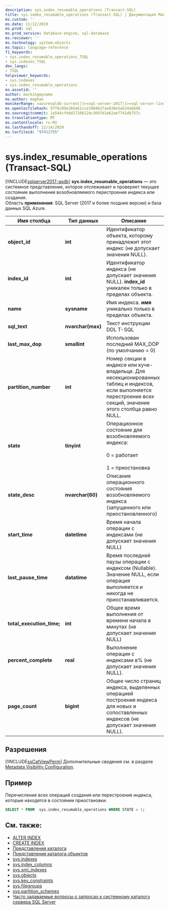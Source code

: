 ```yaml
---
description: sys.index_resumable_operations (Transact-SQL)
title: sys.index_resumable_operations (Transact-SQL) | Документация Майкрософт
ms.custom: ''
ms.date: 11/12/2019
ms.prod: sql
ms.prod_service: database-engine, sql-database
ms.reviewer: ''
ms.technology: system-objects
ms.topic: language-reference
f1_keywords:
- sys.index_resumable_operations_TSQL
- sys.indexes_TSQL
dev_langs:
- TSQL
helpviewer_keywords:
- sys.indexes
- sys.index_resumable_operations
ms.assetid: ''
author: markingmyname
ms.author: maghan
monikerRange: =azuresqldb-current||>=sql-server-2017||>=sql-server-linux-2017||=azuresqldb-mi-current
ms.openlocfilehash: 97f0c09e20da61cce1904b17ae830e5ab24abb98
ms.sourcegitcommit: 1a544cf4dd2720b124c3697d1e62ae7741db757c
ms.translationtype: MT
ms.contentlocale: ru-RU
ms.lasthandoff: 12/14/2020
ms.locfileid: "97412755"
---
```

# <a name="sysindex_resumable_operations-transact-sql"></a>sys.index_resumable_operations (Transact-SQL)

[!INCLUDE[sqlserver2017-asdb](../../includes/applies-to-version/sqlserver2017-asdb.md)]
**sys.index_resumable_operations** — это системное представление, которое отслеживает и проверяет текущее состояние выполнения возобновляемого перестроения индекса или создания.  
Область **применения**: SQL Server (2017 и более поздние версии) и база данных SQL Azure.
  
|Имя столбца|Тип данных|Описание|  
|-----------------|---------------|-----------------|  
|**object_id**|**int**|Идентификатор объекта, которому принадлежит этот индекс (не допускает значения NULL).|  
|**index_id**|**int**|Идентификатор индекса (не допускает значения NULL). **index_id** уникален только в пределах объекта.|
|**name**|**sysname**|Имя индекса. **имя** уникально только в пределах объекта.|  
|**sql_text**|**nvarchar(max)**|Текст инструкции DDL T-SQL|
|**last_max_dop**|**smallint**|Использован последний MAX_DOP (по умолчанию = 0)|
|**partition_number**|**int**|Номер секции в индексе или куче-владельце. Для несекционированных таблиц и индексов, если выполняется перестроение всех секций, значение этого столбца равно NULL.|
|**state**|**tinyint**|Операционное состояние для возобновляемого индекса:<br /><br />0 = работает<br /><br />1 = приостановка|
|**state_desc**|**nvarchar(60)**|Описание операционного состояния возобновляемого индекса (запущенного или приостановленного)|  
|**start_time**|**datetime**|Время начала операции с индексами (не допускает значения NULL)|
|**last_pause_time**|**datatime**| Время последней паузы операции с индексом (Nullable). Значение NULL, если операция выполняется и никогда не приостанавливается.|
|**total_execution_time;**|**int**|Общее время выполнения от времени начала в минутах (не допускает значения NULL)|
|**percent_complete**|**real**|Выполнение операции с индексами в% (не допускает значения NULL).|
|**page_count**|**bigint**|Общее число страниц индекса, выделенных операцией построения индекса для новых и сопоставленных индексов (не допускает значения NULL).

## <a name="permissions"></a>Разрешения

[!INCLUDE[ssCatViewPerm](../../includes/sscatviewperm-md.md)] Дополнительные сведения см. в разделе [Metadata Visibility Configuration](../../relational-databases/security/metadata-visibility-configuration.md).  

## <a name="example"></a>Пример

 Перечисление всех операций создания или перестроения индекса, которые находятся в состоянии приостановки.

```sql
SELECT * FROM  sys.index_resumable_operations WHERE STATE = 1;  
```

## <a name="see-also"></a>См. также:

- [ALTER INDEX](../../t-sql/statements/alter-index-transact-sql.md)
- [CREATE INDEX](../../t-sql/statements/create-index-transact-sql.md)
- [Представления каталога](catalog-views-transact-sql.md)
- [Представления каталога объектов](object-catalog-views-transact-sql.md)
- [sys.indexes](sys-xml-indexes-transact-sql.md)
- [sys.index_columns](sys-index-columns-transact-sql.md)
- [sys.xml_indexes](sys-xml-indexes-transact-sql.md)
- [sys.objects](sys-index-columns-transact-sql.md)
- [sys.key_constraints](sys-key-constraints-transact-sql.md)
- [sys.filegroups](sys-filegroups-transact-sql.md)
- [sys.partition_schemes](sys-partition-schemes-transact-sql.md)
- [Часто задаваемые вопросы о запросах к системному каталогу сервера SQL Server](querying-the-sql-server-system-catalog-faq.md)
